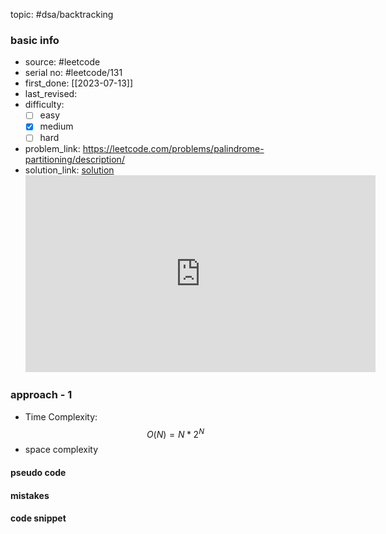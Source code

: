 topic: #dsa/backtracking 

### basic info
- source:  #leetcode 
- serial no: #leetcode/131
- first_done: [[2023-07-13]]
- last_revised:
- difficulty:
	- [ ] easy
	- [x] medium
	- [ ] hard
- problem_link: https://leetcode.com/problems/palindrome-partitioning/description/
- solution_link: [solution](https://www.youtube.com/watch?v=3jvWodd7ht0)
	<iframe width="560" height="315" src="https://www.youtube.com/embed/3jvWodd7ht0" title="YouTube video player" frameborder="0" allow="accelerometer; autoplay; clipboard-write; encrypted-media; gyroscope; picture-in-picture; web-share" allowfullscreen></iframe>
### approach - 1
- Time Complexity: $$O(N) = N*2^N$$
- space complexity

#### pseudo code

#### mistakes

#### code snippet
```python

```
